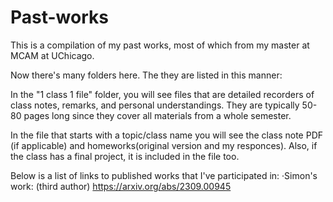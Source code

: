 # Past-works
This is a compilation of my past works, most of which from my master at MCAM at UChicago.

Now there's many folders here. The they are listed in this manner:

In the "1 class 1 file" folder, you will see files that are detailed recorders of class notes, remarks, and personal understandings. They are typically 50-80 pages long since they cover all materials from a whole semester.

In the file that starts with a topic/class name you will see the class note PDF (if applicable) and homeworks(original version and my responces). Also, if the class has a final project, it is included in the file too.

Below is a list of links to published works that I've participated in:
·Simon's work: (third author)
https://arxiv.org/abs/2309.00945

